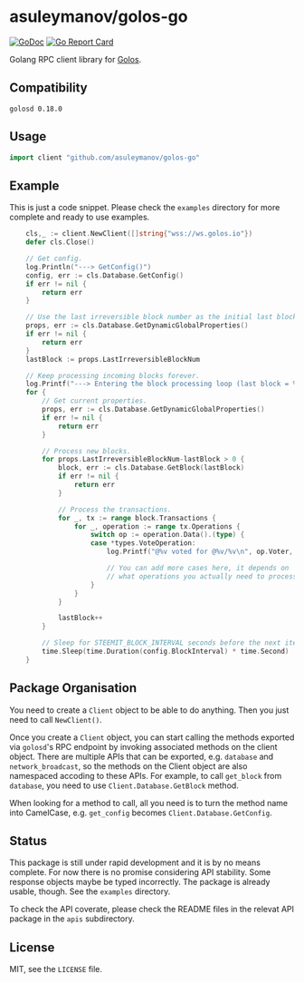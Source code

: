# asuleymanov/golos-go

[![GoDoc](https://godoc.org/github.com/asuleymanov/golos-go?status.svg)](https://godoc.org/github.com/asuleymanov/golos-go)
[![Go Report Card](https://goreportcard.com/badge/github.com/asuleymanov/golos-go)](https://goreportcard.com/report/github.com/asuleymanov/golos-go)

Golang RPC client library for [Golos](https://golos.io).

## Compatibility

`golosd 0.18.0`

## Usage

```go
import client "github.com/asuleymanov/golos-go"
```


## Example

This is just a code snippet. Please check the `examples` directory
for more complete and ready to use examples.

```go
	cls,_ := client.NewClient([]string{"wss://ws.golos.io"})
	defer cls.Close()

	// Get config.
	log.Println("---> GetConfig()")
	config, err := cls.Database.GetConfig()
	if err != nil {
		return err
	}

	// Use the last irreversible block number as the initial last block number.
	props, err := cls.Database.GetDynamicGlobalProperties()
	if err != nil {
		return err
	}
	lastBlock := props.LastIrreversibleBlockNum

	// Keep processing incoming blocks forever.
	log.Printf("---> Entering the block processing loop (last block = %v)\n", lastBlock)
	for {
		// Get current properties.
		props, err := cls.Database.GetDynamicGlobalProperties()
		if err != nil {
			return err
		}

		// Process new blocks.
		for props.LastIrreversibleBlockNum-lastBlock > 0 {
			block, err := cls.Database.GetBlock(lastBlock)
			if err != nil {
				return err
			}

			// Process the transactions.
			for _, tx := range block.Transactions {
				for _, operation := range tx.Operations {
					switch op := operation.Data().(type) {
					case *types.VoteOperation:
						log.Printf("@%v voted for @%v/%v\n", op.Voter, op.Author, op.Permlink)

						// You can add more cases here, it depends on
						// what operations you actually need to process.
					}
				}
			}

			lastBlock++
		}

		// Sleep for STEEMIT_BLOCK_INTERVAL seconds before the next iteration.
		time.Sleep(time.Duration(config.BlockInterval) * time.Second)
	}
```

## Package Organisation


You need to create a `Client` object to be able to do anything.
Then you just need to call `NewClient()`.

Once you create a `Client` object, you can start calling the methods exported
via `golosd`'s RPC endpoint by invoking associated methods on the client object.
There are multiple APIs that can be exported, e.g. `database` and `network_broadcast`,
so the methods on the Client object are also namespaced accoding to these APIs.
For example, to call `get_block` from `database`, you need to use
`Client.Database.GetBlock` method.

When looking for a method to call, all you need is to turn the method name into
CamelCase, e.g. `get_config` becomes `Client.Database.GetConfig`.

## Status

This package is still under rapid development and it is by no means complete.
For now there is no promise considering API stability. Some response objects
maybe be typed incorrectly. The package is already usable, though. See the
`examples` directory.

To check the API coverate, please check the README files in the relevat API
package in the `apis` subdirectory.

## License

MIT, see the `LICENSE` file.

